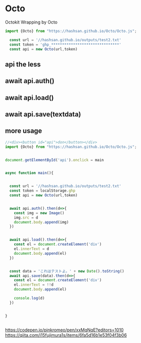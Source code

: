 # Octo
Octokit Wrapping by Octo

```js
import {Octo} from "https://hashsan.github.io/Octo/Octo.js";

  const url = '//hashsan.github.io/outputs/test2.txt'
  const token = 'ghp_*******************************'
  const api = new Octo(url,token)

```
## api the less

## await api.auth()

## await api.load()

## await api.save(textdata)

## more usage
```js
//<div><button id="api">don</button></div>
import {Octo} from "https://hashsan.github.io/Octo/Octo.js";


document.getElementById('api').onclick = main


async function main(){


  const url = '//hashsan.github.io/outputs/test2.txt'
  const token = localStorage.ghp
  const api = new Octo(url,token)


  await api.auth().then(d=>{
    const img = new Image()
    img.src = d
    document.body.append(img)
  })


  await api.load().then(d=>{
    const el = document.createElement('div')
    el.innerText = d
    document.body.append(el)
  })


  const data = 'これはテストよ。' + new Date().toString() 
  await api.save(data).then(d=>{
    const el = document.createElement('div')
    el.innerText = !!d
    document.body.append(el)  

    console.log(d)    
  })


}

```

## 
https://codepen.io/pinkromeo/pen/xxMqNqE?editors=1010
https://qiita.com/i15fujimura1s/items/6fa5d16b1e53f04f3b06

